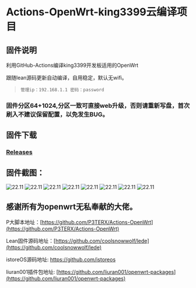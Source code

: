 # Actions-OpenWrt-king3399云编译项目



## 固件说明
利用GitHub-Actions编译king3399开发板适用的OpenWrt


跟随lean源码更新自动编译，自用稳定，默认无wifi。


> `管理ip：192.168.1.1 密码：password`


### 固件分区64+1024,分区一致可直接web升级，否则请重新写盘，首次刷入不建议保留配置，以免发生BUG。


## 固件下载


### [Releases](https://github.com/zh604131924/Actions-OpenWrt-king3399/releases) 



## 固件截图：
![22.11](https://raw.githubusercontent.com/zh604131924/Actions-OpenWrt-king3399/main/doc/1.png)
![22.11](https://raw.githubusercontent.com/zh604131924/Actions-OpenWrt-king3399/main/doc/2.png)
![22.11](https://raw.githubusercontent.com/zh604131924/Actions-OpenWrt-king3399/main/doc/3.png)
![22.11](https://raw.githubusercontent.com/zh604131924/Actions-OpenWrt-king3399/main/doc/4.png)
![22.11](https://raw.githubusercontent.com/zh604131924/Actions-OpenWrt-king3399/main/doc/5.png)
![22.11](https://raw.githubusercontent.com/zh604131924/Actions-OpenWrt-king3399/main/doc/6.png)
![22.11](https://raw.githubusercontent.com/zh604131924/Actions-OpenWrt-king3399/main/doc/7.png)
![22.11](https://raw.githubusercontent.com/zh604131924/Actions-OpenWrt-king3399/main/doc/8.png)


## 感谢所有为openwrt无私奉献的大佬。


P大脚本地址：[https://github.com/P3TERX/Actions-OpenWrt](https://github.com/P3TERX/Actions-OpenWrt)

Lean固件源码地址：[https://github.com/coolsnowwolf/lede](https://github.com/coolsnowwolf/lede)

istoreOS源码地址: https://github.com/istoreos

liuran001插件包地址: [https://github.com/liuran001/openwrt-packages](https://github.com/liuran001/openwrt-packages)
